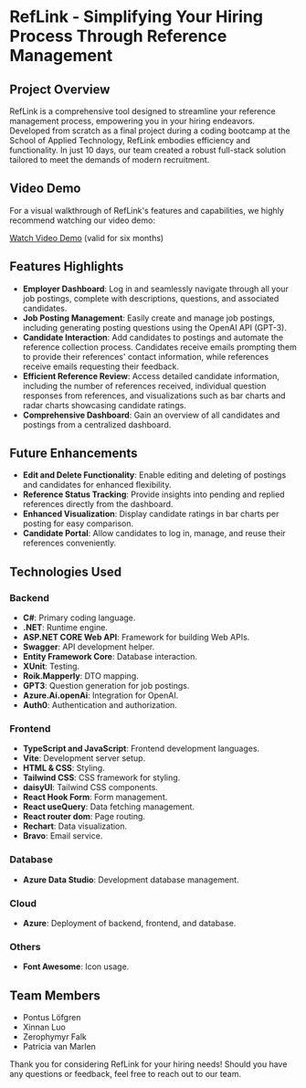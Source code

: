 # RefLink - Simplifying Your Hiring Process Through Reference Management

## Project Overview
RefLink is a comprehensive tool designed to streamline your reference management process, empowering you in your hiring endeavors. Developed from scratch as a final project during a coding bootcamp at the School of Applied Technology, RefLink embodies efficiency and functionality. In just 10 days, our team created a robust full-stack solution tailored to meet the demands of modern recruitment.

## Video Demo
For a visual walkthrough of RefLink's features and capabilities, we highly recommend watching our video demo:

[Watch Video Demo](video-demo-url) (valid for six months)

## Features Highlights
- **Employer Dashboard**: Log in and seamlessly navigate through all your job postings, complete with descriptions, questions, and associated candidates.
- **Job Posting Management**: Easily create and manage job postings, including generating posting questions using the OpenAI API (GPT-3).
- **Candidate Interaction**: Add candidates to postings and automate the reference collection process. Candidates receive emails prompting them to provide their references' contact information, while references receive emails requesting their feedback.
- **Efficient Reference Review**: Access detailed candidate information, including the number of references received, individual question responses from references, and visualizations such as bar charts and radar charts showcasing candidate ratings.
- **Comprehensive Dashboard**: Gain an overview of all candidates and postings from a centralized dashboard.

## Future Enhancements
- **Edit and Delete Functionality**: Enable editing and deleting of postings and candidates for enhanced flexibility.
- **Reference Status Tracking**: Provide insights into pending and replied references directly from the dashboard.
- **Enhanced Visualization**: Display candidate ratings in bar charts per posting for easy comparison.
- **Candidate Portal**: Allow candidates to log in, manage, and reuse their references conveniently.

## Technologies Used

### Backend
- **C#**: Primary coding language.
- **.NET**: Runtime engine.
- **ASP.NET CORE Web API**: Framework for building Web APIs.
- **Swagger**: API development helper.
- **Entity Framework Core**: Database interaction.
- **XUnit**: Testing.
- **Roik.Mapperly**: DTO mapping.
- **GPT3**: Question generation for job postings.
- **Azure.Ai.openAi**: Integration for OpenAI.
- **Auth0**: Authentication and authorization.

### Frontend
- **TypeScript and JavaScript**: Frontend development languages.
- **Vite**: Development server setup.
- **HTML & CSS**: Styling.
- **Tailwind CSS**: CSS framework for styling.
- **daisyUI**: Tailwind CSS components.
- **React Hook Form**: Form management.
- **React useQuery**: Data fetching management.
- **React router dom**: Page routing.
- **Rechart**: Data visualization.
- **Bravo**: Email service.

### Database
- **Azure Data Studio**: Development database management.

### Cloud
- **Azure**: Deployment of backend, frontend, and database.

### Others
- **Font Awesome**: Icon usage.

## Team Members
- Pontus Löfgren
- Xinnan Luo
- Zerophymyr Falk
- Patricia van Marlen

Thank you for considering RefLink for your hiring needs! Should you have any questions or feedback, feel free to reach out to our team.

